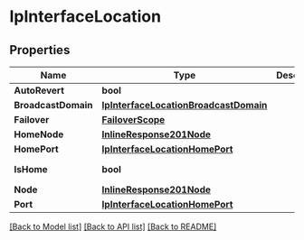 # IpInterfaceLocation

## Properties

Name | Type | Description | Notes
------------ | ------------- | ------------- | -------------
**AutoRevert** | **bool** |  | [optional] 
**BroadcastDomain** | [**IpInterfaceLocationBroadcastDomain**](ip_interface_location_broadcast_domain.md) |  | [optional] 
**Failover** | [**FailoverScope**](failover_scope.md) |  | [optional] 
**HomeNode** | [**InlineResponse201Node**](inline_response_201_node.md) |  | [optional] 
**HomePort** | [**IpInterfaceLocationHomePort**](ip_interface_location_home_port.md) |  | [optional] 
**IsHome** | **bool** |  | [optional] [readonly] 
**Node** | [**InlineResponse201Node**](inline_response_201_node.md) |  | [optional] 
**Port** | [**IpInterfaceLocationHomePort**](ip_interface_location_home_port.md) |  | [optional] 

[[Back to Model list]](../README.md#documentation-for-models) [[Back to API list]](../README.md#documentation-for-api-endpoints) [[Back to README]](../README.md)



